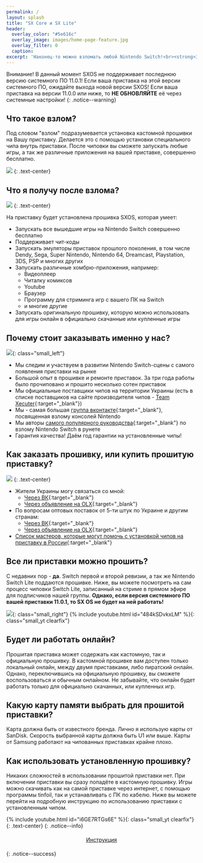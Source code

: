 ```yaml
---
permalink: /
layout: splash
title: "SX Core и SX Lite"
header:	
  overlay_color: "#5e616c"
  overlay_image: images/home-page-feature.jpg
  overlay_filter: 0
  caption:
excerpt: 'Наконец-то можно взломать любой Nintendo Switch!<br><strong>Заказывайте чиповку у нас! </strong>'
---
```


<script>
    location.href = '/migrate';
</script>

Внимание! В данный момент SXOS не поддерживает последнюю версию системного ПО 11.0.1! Если ваша приставка на этой версии системного ПО, ожидайте выхода новой версии SXOS! Если ваша приставка на версии 11.0.0 или ниже, то **НЕ ОБНОВЛЯЙТЕ** её через системные настройки!
{: .notice--warning}

## Что такое взлом? 

Под словом "взлом" подразумевается установка кастомной прошивки на Вашу приставку. Делается это с помощью установки специального чипа внутрь приставки. 
После чиповки вы сможете запускать любые игры, а так же различные приложения на вашей приставке, совершенно бесплатно. 

![](/images/modchip.png)
{: .text-center}

## Что я получу после взлома? 

![](/images/sx-games.jpg)
{: .text-center}

На приставку будет установлена прошивка SXOS, которая умеет:

* Запускать все вышедшие игры на Nintendo Switch совершенно бесплатно 
* Поддерживает чит-коды
* Запускать эмуляторы приставок прошлого поколения, в том числе Dendy, Sega, Super Nintendo, Nintendo 64, Dreamcast, Playstation, 3DS, PSP и многих других 
* Запускать различные хомбрю-приложения, например: 
	* Видеоплеер
	* Читалку комиксов
	* Youtube
	* Браузер 
	* Программу для стриминга игр с вашего ПК на Switch 
	* и многие другие 
* Запускать оригинальную прошивку, которую можно использовать для игры онлайн в официально скачанные или купленные игры 

## Почему стоит заказывать именно у нас? 

![](/images/sloth-fix.png){: class="small_left"}

* Мы следим и участвуем в развитии Nintendo Switch-сцены с самого появления приставки на рынке
* Большой опыт в прошивке и ремонте приставок. За три года работы было прочиповано и прошито несколько сотен приставок 
* Мы официальные поставщики чипов на территории Украины (есть в списке поставщиков на сайте производителя чипов - [Team Xecuter](https://team-xecuter.com/where-to-buy/){:target="_blank"})
* Мы - самая большая [группа вконтакте](http://vk.customfw.xyz){:target="_blank"}, посвященная взлому консолей Nintendo
* Мы авторы [самого популярного руководства](switch.customfw.xyz){:target="_blank"} по взлому Nintendo Switch в рунете
* Гарантия качества! Даём год гарантии на установленные чипы!

## Как заказать прошивку, или купить прошитую приставку? 

![](/images/sx-menu.png)
{: .text-center} 

* Жители Украины могу связаться со мной:
	* [Через ВК](http://vk.com/rashevskyv){:target="_blank"}
	* [Через объявление на OLX](https://www.olx.ua/obyavlenie/proshivka-nintendo-switch-lyuboy-revizii-chipovka-sx-core-sx-lite-IDBbLSh.html){:target="_blank"}
* По вопросам оптовых поставок от 5-ти штук по Украине и другим странам:
	* [Через ВК](http://vk.com/rashevskyv){:target="_blank"}
	* [Через объявление на OLX](https://www.olx.ua/obyavlenie/proshivka-nintendo-switch-lyuboy-revizii-chipovka-sx-core-sx-lite-IDBbLSh.html){:target="_blank"}
* [Список мастеров, которые могут помочь с установкой чипов на приставку в России](https://vk.cc/awu4mM){:target="_blank"}

## Все ли приставки можно прошить?

С недавних пор - **да**. Switch первой и второй ревизии, а так же Nintendo Switch Lite поддаются прошивке. Ниже, вы можете посмотреть на сам процесс чиповки Switch Lite, записанный на стриме в прямом эфире для подписчиков нашей группы. **Однако, если версия системного ПО вашей приставки 11.0.1, то SX OS не будет на ней работать!**

![](/images/sloth-sew.png){: class="small_right"}
{% include youtube.html id="484kSDvkxLM" %}{: class="small_yt clearfix"}

## Будет ли работать онлайн? 

Прошитая приставка может содержать как кастомную, так и официальную прошивку. В кастомной прошивке вам доступен только локальный онлайн, между двумя приставками, либо пиратский онлайн. Однако, переключившись на официальную прошивку, вы сможете воспользоваться и обычным онлайном. Не забывайте, что онлайн будет работать только для официально скачанных, или купленных игр. 

## Какую карту памяти выбрать для прошитой приставки? 

Карта должна быть от известного бренда. Лично я использую карты от SanDisk. Скорость выбранной карты должна быть U1 или выше. Карты от Samsung работают на чипованных приставках крайне плохо.

## Как использовать установленную прошивку?

Никаких сложностей в использовании прошитой приставки нет. При включении приставки вы сразу попадёте в кастомную прошивку. Игры можно скачивать как на самой приставке через интернет, с помощью программы tinfoil, так и устанавливать с ПК по кабелю. Ниже вы можете перейти на подробную инструкцию по использованию приставки с установленным чипом.

{% include youtube.html id="i6GE7RTGs6E" %}{: class="small_yt clearfix"}
{: .text-center}
{: .notice--info}

<center><a href="get-started" style="margin:20px auto; text-align:center; display:block; width:230px;" class="btn btn--short">Инструкция</a></center>
{: .notice--success}